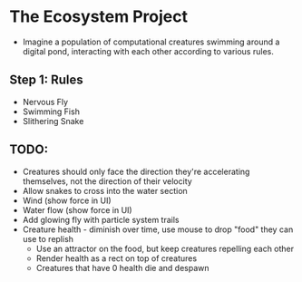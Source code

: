 # The Ecosystem Project

* Imagine a population of computational creatures swimming around a digital pond, interacting with each other according to various rules.

## Step 1: Rules

* Nervous Fly
* Swimming Fish
* Slithering Snake

## TODO:

* Creatures should only face the direction they're accelerating themselves, not the direction of their velocity
* Allow snakes to cross into the water section
* Wind (show force in UI)
* Water flow (show force in UI)
* Add glowing fly with particle system trails
* Creature health - diminish over time, use mouse to drop "food" they can use to replish
  * Use an attractor on the food, but keep creatures repelling each other
  * Render health as a rect on top of creatures
  * Creatures that have 0 health die and despawn
